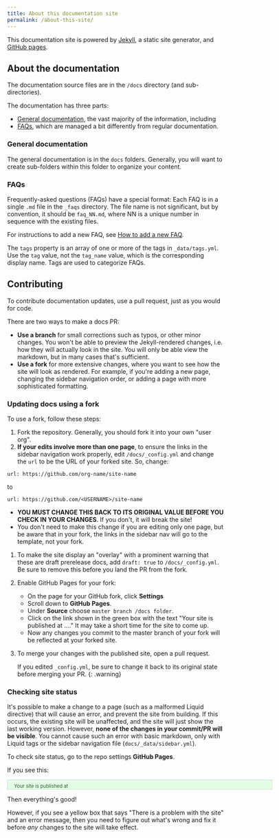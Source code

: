 ```yaml
---
title: About this documentation site
permalink: /about-this-site/
---
```


This documentation site is powered by [Jekyll](https://jekyllrb.com/docs/), a static site generator, and [GitHub pages](https://help.github.com/categories/github-pages-basics/).  

## About the documentation

The documentation source files are in the `/docs` directory (and sub-directories).

The documentation has three parts:

- [General documentation](#general-documentation), the vast majority of the information, including
- [FAQs](#faqs), which are managed a bit differently from regular documentation.

### General documentation

The general documentation is in the `docs` folders. Generally, you will want to create
sub-folders within this folder to organize your content.

### FAQs

Frequently-asked questions (FAQs) have a special format: Each FAQ is in a single `.md` file in the `_faqs` directory. The file name is not significant, but by convention, it should be `faq_NN.md`, where NN is a unique number in sequence with the existing files.

For instructions to add a new FAQ, see [How to add a new FAQ](../contributing-faqs/).

The `tags` property is an array of one or more of the tags in `_data/tags.yml`.  Use the `tag` value, not the `tag_name` value, which is the corresponding display name.  Tags are used to categorize FAQs.

## Contributing

To contribute documentation updates, use a pull request, just as you would for code.  

There are two ways to make a docs PR:
- **Use a branch** for small corrections such as typos, or other minor changes.  You won't be able to preview the Jekyll-rendered changes, i.e. how they will actually look in the site.   You will only be able view the markdown, but in many cases that's sufficient.
- **Use a fork** for more extensive changes, where you want to see how the site will look as rendered.  For example, if you're adding a new page, changing the sidebar navigation order, or adding a page with more sophisticated formatting.

### Updating docs using a fork

To use a fork, follow these steps:

1. Fork the repository. Generally, you should fork it into your own "user org".
1. **If your edits involve more than one page**, to ensure the links in the sidebar navigation work properly, edit `/docs/_config.yml` and change the `url` to be the URL of your forked site.  So, change:
  ```
  url: https://github.com/org-name/site-name
  ```
  to
  ```
  url: https://github.com/<USERNAME>/site-name
  ```
  - **YOU MUST CHANGE THIS BACK TO ITS ORIGINAL VALUE BEFORE YOU CHECK IN YOUR CHANGES**.  If you don't, it will break the site!
  - You don't need to make this change if you are editing only one page, but be aware that in your fork, the links in the sidebar nav will go to the template, not your fork.
1. To make the site display an "overlay" with a prominent warning that these are draft prerelease docs, add `draft: true` to `/docs/_config.yml`.  Be sure to remove this before you land the PR from the fork.
3. Enable GitHub Pages for your fork:
   - On the page for your GitHub fork, click **Settings**
   - Scroll down to **GitHub Pages**.
   - Under **Source** choose `master branch /docs folder`.
   - Click on the link shown in the green box with the text "Your site is published at ...."  It may take a short time for the site to come up.
   - Now any changes you commit to the master branch of your fork will be reflected at your forked site.
4. To merge your changes with the published site, open a pull request.  

   If you edited `_config.yml`, be sure to change it back to its original state before merging your PR.
   {: .warning}

### Checking site status

It's possible to make a change to a page (such as a malformed Liquid directive) that will cause an error, and prevent the site from building.  If this occurs, the existing site will be unaffected, and the site will just show the last working version. However, **none of the changes in your commit/PR will be visible**.  You cannot cause such an error with basic markdown, only with Liquid tags or the sidebar navigation file (`docs/_data/sidebar.yml`).

To check site status, go to the repo settings **GitHub Pages**.  

If you see this:

<div markdown="1" style="color: #2c5a2c; background-color: #e3fee6; border: 1px solid #d2d5d9; padding: 7px 0 0 15px; width: 600px; font-size: 80%;">
Your site is published at <url.whaterver.com>
</div>

Then everything's good!

However, if you see a yellow box that says "There is a problem with the site" and an error message, then you need to figure out what's wrong and fix it before _any_ changes to the site will take effect.
